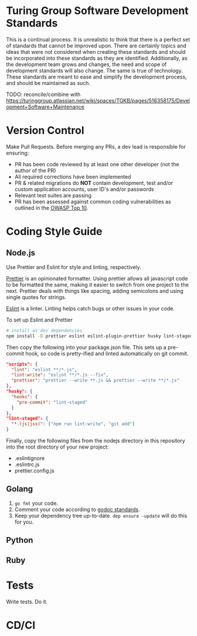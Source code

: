 # Turing Group Software Development Standards

This is a continual process. It is unrealistic to think that there is a perfect set of standards that cannot be improved upon. There are certainly topics and ideas that were not considered when creating these standards and should be incorporated into these standards as they are identified. Additionally, as the development team grows and changes, the need and scope of development standards will also change. The same is true of technology. These standards are meant to ease and simplify the development process, and should be maintained as such.

TODO: reconcile/combine with https://turinggroup.atlassian.net/wiki/spaces/TGKB/pages/516358175/Development+Software+Maintenance

# Version Control

Make Pull Requests. Before merging any PRs, a dev lead is responsible for ensuring:
  * PR has been code reviewed by at least one other developer (not the author of the PR)
  * All required corrections have been implemented
  * PR & related migrations do **NOT** contain development, test and/or custom application accounts, user ID's and/or passwords
  * Relevant test suites are passing
  * PR has been assessed against common coding vulnerabilities as outlined in the [OWASP Top 10](https://www.owasp.org/index.php/Top_10_2013-Top_10).



# Coding Style Guide

## Node.js

Use Prettier and Eslint for style and linting, respectively.

[Prettier](https://prettier.io/) is an opinionated formatter. Using prettier allows all javascript code to be formatted the same, making it easier to switch from one project to the next. Prettier deals with things like spacing, adding semicolons and using single quotes for strings.

[Eslint](https://eslint.org/docs/rules/) is a linter. Linting helps catch bugs or other issues in your code.

To set up Eslint and Prettier
```bash
# install as dev dependencies
npm install -D prettier eslint eslint-plugin-prettier husky lint-staged
```
Then copy the following into your package.json file. This sets up a pre-commit hook, so code is pretty-ified and linted automatically on git commit.
```json
"scripts": {
  "lint": "eslint **/*.js",
  "lint:write": "eslint **/*.js --fix",
  "prettier": "prettier --write **.js && prettier --write **/*.js"
},
"husky": {
  "hooks": {
    "pre-commit": "lint-staged"
  }
},
"lint-staged": {
  "*.(js|jsx)": ["npm run lint:write", "git add"]
}

```

Finally, copy the following files from the nodejs directory in this repository into the root directory of your new project:
- .eslintignore
- .eslintrc.js
- prettier.config.js


## Golang
1. `go fmt` your code.
2. Comment your code according to [godoc standards](https://blog.golang.org/godoc-documenting-go-code).
3. Keep your dependency tree up-to-date. `dep ensure -update` will do this for you.


## Python

## Ruby


# Tests

Write tests. Do it.

# CD/CI
